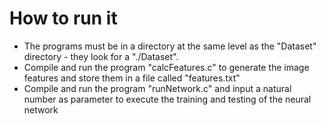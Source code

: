 # How to run it

- The programs must be in a directory at the same level as the "Dataset" directory - they look for a "./Dataset".
- Compile and run the program "calcFeatures.c" to generate the image features and store them in a file called "features.txt"
- Compile and run the program "runNetwork.c" and input a natural number as parameter to execute the training and testing of the neural network

